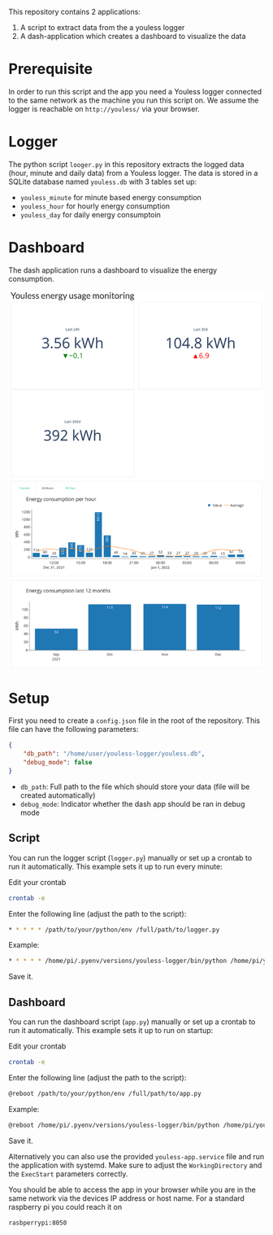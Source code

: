 This repository contains 2 applications:
1. A script to extract data from the a youless logger
2. A dash-application which creates a dashboard to visualize the data

# Prerequisite 
In order to run this script and the app you need a Youless logger connected to the same network as the machine you run this script on.
We assume the logger is reachable on `http://youless/` via your browser.

# Logger
The python script `looger.py` in this repository extracts the logged data (hour, minute and daily data) from a Youless logger.
The data is stored in a SQLite database named `youless.db` with 3 tables set up:

- `youless_minute` for minute based energy consumption
- `youless_hour` for hourly energy consumption
- `youless_day` for daily energy consumptoin

# Dashboard
The dash application runs a dashboard to visualize the energy consumption.

![dashboard](./assets/dashboard.png)

# Setup

First you need to create a `config.json` file in the root of the repository. This file can have the following parameters:

```json
{
    "db_path": "/home/user/youless-logger/youless.db",
    "debug_mode": false
}
```

- `db_path`: Full path to the file which should store your data (file will be created automatically)
- `debug_mode`: Indicator whether the dash app should be ran in debug mode


## Script

You can run the logger script (`logger.py`) manually or set up a crontab to run it automatically.
This example sets it up to run every minute:

Edit your crontab

```bash
crontab -e
```

Enter the following line (adjust the path to the script):

```bash
* * * * * /path/to/your/python/env /full/path/to/logger.py
```
Example:
```bash
* * * * * /home/pi/.pyenv/versions/youless-logger/bin/python /home/pi/youless-logger/logger.py
```

Save it.

## Dashboard

You can run the dashboard script (`app.py`) manually or set up a crontab to run it automatically.
This example sets it up to run on startup:

Edit your crontab

```bash
crontab -e
```

Enter the following line (adjust the path to the script):

```bash
@reboot /path/to/your/python/env /full/path/to/app.py
```

Example:
```bash
@reboot /home/pi/.pyenv/versions/youless-logger/bin/python /home/pi/youless-logger/app.py
```

Save it.

Alternatively you can also use the provided `youless-app.service` file and run the application with systemd.
Make sure to adjust the `WorkingDirectory` and the `ExecStart` parameters correctly.

You should be able to access the app in your browser while you are in the same network via the devices IP address or host name.
For a standard raspberry pi you could reach it on

```
rasbperrypi:8050
```